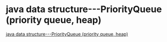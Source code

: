 # java data structure---PriorityQueue (priority queue, heap)
[java data structure---PriorityQueue (priority queue, heap)](https://aiwithcloud.com/2022/09/19/java_data_structure___priorityqueue_priority_queue_heap/)